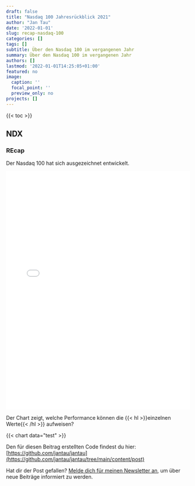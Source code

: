 ```yaml
---
draft: false
title: "Nasdaq 100 Jahresrückblick 2021"
author: "Jan Tau"
date: '2022-01-01'
slug: recap-nasdaq-100
categories: []
tags: []
subtitle: Über den Nasdaq 100 im vergangenen Jahr
summary: Über den Nasdaq 100 im vergangenen Jahr
authors: []
lastmod: '2022-01-01T14:25:05+01:00'
featured: no
image:
  caption: ''
  focal_point: ''
  preview_only: no
projects: []
---
```

{{< toc >}}

## NDX

### REcap
Der Nasdaq 100 hat sich ausgezeichnet entwickelt.

<iframe height="650" width="100%" frameborder="no" src="fig.html"> </iframe>

Der Chart zeigt, welche Performance können die {{< hl >}}einzelnen Werte{{< /hl >}} aufweisen?

{{< chart data="test" >}}

Den für diesen Beitrag erstellten Code findest du hier: [https://github.com/jantau/jantau](https://github.com/jantau/jantau/tree/main/content/post)

Hat dir der Post gefallen? [Melde dich für meinen Newsletter an](https://tinyletter.com/jantau), um über neue Beiträge informiert zu werden.